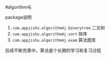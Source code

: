 #algorithm4j

package说明

1.  <code>com.appjishu.algorithm4j.binarytree</code>    二叉树
2.  <code>com.appjishu.algorithm4j.sort</code>          排序
3.  <code>com.appjishu.algorithm4j.exam</code>          算法题库

后续不断完善中，算法是个长期的学习和复习过程
